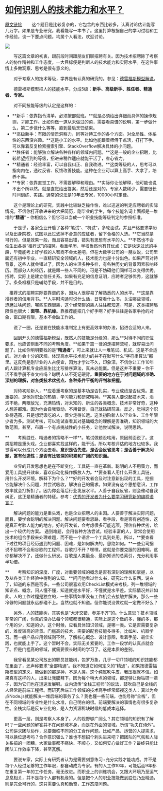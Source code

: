 
  # [如何识别人的技术能力和水平？](https://kb.cnblogs.com/page/593985/)

[原文链接](https://acejoy.com/2018/03/14/%E5%A6%82%E4%BD%95%E8%AF%86%E5%88%AB%E4%BA%BA%E7%9A%84%E6%8A%80%E6%9C%AF%E8%83%BD%E5%8A%9B%E5%92%8C%E6%B0%B4%E5%B9%B3%EF%BC%9F/) 
　　这个题目是比较复杂的，它包含的东西比较多，认真讨论估计能写几万字。如果是专业研究，我看能写一本书了。这里打算根据自己的学习过程和工作经验，谈一下要点问题，均属个人看法，欢迎讨论。

![](如何识别人的技术能力和水平_files/1162248-20180411184047250-2098243064.png)

　　写这篇文章的初衷，跟前段时间跟朋友们聊招聘有关。因为技术招聘除了考察人的协作精神和工作态度，一大目标便是判断人的技术能力和实际水平。在这件事情上多做观察、思考是很有意义的。

　　对于考察人的技术等级，学界是有认真的研究的。参见：[德雷福斯模型解说](https://acejoy.com/2018/03/14/%E5%BE%B7%E9%9B%B7%E7%A6%8F%E6%96%AF%E6%A8%A1%E5%9E%8B%EF%BC%88dreyfus-model-of-skill-acquisition%EF%BC%89/)。

　　德雷福斯模型把人的技能水平，分成5级：**新手、高级新手、胜任者、精通者、专家。**

　　对不同技能等级的认定是这样的：

-   **新手：依靠指令清单，必须按部就班。**就是必须给出详细而具体的操作规则，才能工作。比如你做一道从未做过的菜，需要看菜谱的说明，第一步做什么，第二步做什么等等，直到最后烹饪结束。
-   **高级新手：有限的情景洞察力，同等对待工作的各个方面。对全局性、体系性的东西没兴趣。**这是小工的水平。比如他能跟着师傅干点活，打打下手。可以靠着反复检索搜索引擎、StackOverflow解决具体的小问题。
-   **胜任者：能够独立解决各种各样的领域内问题。**这是一般的企业招聘，比较希望招到的等级，招进来稍作适应就能干活了，省心省力。
-   **精通者：经验丰富，可以自我纠正、自我改进。**这类等级的人，思考可以指向内在，通过反省、反馈改善技能。这种在企业可以算上高手、大拿了，培养不易。
-   **专家：依靠直觉工作，不需要解释和理由。**实际你让他解释，他可能也说不出个所以然，就是直觉给出答案，然后还是对的。专家人数稀少，需要很长时间训练、实践。通常的说法是10年出专家，10000小时定律。

　　这个是理论上的研究，实践中比较缺乏操作性，难以迅速的判定应聘者的实际情况。不信你打开收进来的大把简历，刚毕业的学生，每个技能名词上面都是一堆堆的“**精通**” – 你相信么？但它可以当成一个职业技能等级判定的参照标准。

　　于是乎，各家企业开启了各种“笔试”、“机试”，多轮面试，并且严格要求学历以及出身院校，试图以此过滤掉不合意的应征者，留下合格的人选。**它当然是可行的，但是效果一般，而且容易出错，错失有思想有水平的人。**不然也不会催生出各类“推荐式”的招聘。看重学历、学校当然也有其优点：它是快速过滤的手段，毕竟能考上好学校的人智商不会太差吧。但在大数字公司的一朋友说，公司里面还有初中毕业，一直精研安全领域的人，技术能力也是十分出色。如果严苛对待背景，这些人就会错过了。因为人的生活多种多样，有各种历史的背景因素影响经历。而部分人的经历，就是跟一些人不同的，可是不妨碍他们同样可以变得优秀。招聘，实际上是建立信任关系。如果有充足的信息证明，应聘者足够优秀，这就够了。条条框框只是辅助手段，并不是目的。

   　推荐式的招聘实际要靠谱的多，因为人很容易了解熟悉的人的水平。**这是靠推荐者的信用背书。**人平时沟通时说什么话，日常看什么书，关注哪些领域，琢磨过啥问题，哪些东西很熟，这个经常聊的熟人往往都知道。可是，这类招聘局限性也很大：**面窄、靠机缘**。靠推荐能招几个好手啊？好手往往是各家争抢的对象，窗口期有限，基本不会缺工作的。

　　说了一圈，还是要在技能水准判定上有更高效率的办法，招进合适的人来。

　　回到开头的德雷福斯模型，既然人的技能是分级的，那么**对待不同的职位要求，也应该侧重不同的考察角度。**如果千篇一律的走招聘流程，就容易出问题了。比如你明明要找的是“**精通者**”，可上来就让人一堆笔试、机试，这是不合适的。对方会十分的厌烦。体现高水平技术能力的并不在默写什么“字符串算法”那里。这反倒是刚毕业的人占便宜，因为才学过不久，印象深。不信你让工作10年的人跟计算机专业应届生比比写排序算法，真未必能赢。但是这并不重要 – 你干活不看手册不查文档吗？聪明人从不死记硬背。**重要的地方在于对问题域的准确、深刻的理解，对各类技术优劣点、各种条件平衡的评判和把握。**

　　对待初阶新人，**应着重考察的是基本功是否扎实，专业成绩是否优秀。更重要的，是他对职业的热情，学习能力和研究精神。**某类人要说起技术来，滔滔不绝，两眼放光，充满热情，对未知的、新生的各类概念、技术非常好奇，这种人想差都难。因为他会自我驱动，不用督促，自己就钻研前进。反之，觉得这个职业待遇高，只是想混饭吃的人，很少走得长远。这类初阶新人以毕业生、工作年限少者为多。测试考核，可以笔试查看其对基础概念的理解是否准确，知识领域的大致范围。甚至，布置一个有点挑战性的小任务，让他尝试解决，说明思路。

**　　考察胜任、精通者的策略不一样**。笔试做题没啥用，原因前面说了。这类招聘是重头戏，企业都喜欢找这样的，能干活。所以考核评估的地方也较多。我觉得可以分成几个方面去看。**意识是否先进，是否会反省思考；是否善于解决问题，富有创造性；是否有比较深的积累和广阔的知识面。**

　　业界的开发思想也是在不断变化，工具链一直在革新。聪明的人不用蛮力，而爱用工具提升效率，喜欢自动化操作解放人力。**要查看人用什么开发工具链，用什么开发环境，解释下为什么？**好的开发者会及时注意新出现的工具，挖掘它能解决什么问题，并尝试吸收，解决自己的需求。如果没有这个思想意识，工作效率就会打折扣了。因为你会落后行业发展水平。人善于自我反省，则会催动自我纠正，这正是精通者的特征。参考：[优秀的开发者为什么要学习研究新的编程语言？](https://acejoy.com/2018/03/02/%E4%BC%98%E7%A7%80%E7%9A%84%E5%BC%80%E5%8F%91%E8%80%85%E4%B8%BA%E4%BB%80%E4%B9%88%E8%A6%81%E5%AD%A6%E4%B9%A0%E7%A0%94%E7%A9%B6%E6%96%B0%E7%9A%84%E7%BC%96%E7%A8%8B%E8%AF%AD%E8%A8%80%EF%BC%9F/)

　　解决问题的能力是重头戏，也是企业招聘人的主因。人要善于解决实际问题，而且，要学会聪明的解决问题。解决问题要看思路，看手段，看是否有创造性，这是真正考验人能力的地方。好的开发者，会考虑很多可能选项，预估各种优劣，给出一个较优的方案。 遇到难题，会用各种方法尝试。经验丰富的人，常常会使用技术的组合手段来处理难题，而不是一个语言一个工具到处用。所以，**要查看下过往的项目经历遇到的问题、困难，是如何解决的，思路如何。**一些公司据说不招聘不会用谷歌的工程师。谷歌打不开？嘿嘿，这就是你要克服的困难啊。这你都解决不了，还做什么研发。谷歌是人类最全、最新知识的总索引，充分利用事半功倍。

**　　考察知识的深度、广度，对重要领域的概念是否有深刻的理解和掌握，以及从各类工作经验中得到的认知。**问问他看过什么书，研究过什么东西。说白了，知道的东西是否多。一些公司很喜欢用CheckList模式来考核，列一堆领域的知识点、概念，问人懂不懂，知道就是水平好，不懂就是水平差。实际情况并非如此。人的工作过程是独立的，一些事情如果没有工作机会去接触并解决，那么一些冷僻的问题就永远都碰不上。当然也就不知道。但你能说没做过就一定做不好么？

　　另外，人的技能树，其实也是“犬牙交错、参差不齐”的。什么意思？技术领域非常的广阔，你真的没办法每个领域都很精通，实际上是这个做的多，懂的多，那个用的少，知道的少。这个时候，应看具体知识领域，是哪一类。它是否需要复杂的、难度较高的背景。门槛高的技术，需要的配套技能多得多，比如AI、机器学习。而一般产品应用领域则不然，了解核心概念、设计意图，看着手册、最佳实践，也就能上手了。这个暂时不会，实际无关紧要的，工作一段学的认真点就会了。但是门槛高的领域，就需要很长时间的学习了。这是本质的差别。

　　我曾看见某公司放出的职员技能树，包罗万象，几乎一切IT领域的知识技能都在里面了，还声称要求“全部精通”。我不知道它如何定义的“精通”，如果按德雷福斯模型的定义，能做到的那是神，不是人类。这个纯属吹牛皮，我压根就不信。如果真有这样的人，出来让我膜拜下。因为每个稍大点的领域，都足够让你钻研一辈子，因为它们也在迅速发展呀。业内流传“全栈工程师”的说法，鼓吹自己是全栈的人经常是前端工程师。而研究后端工作领域的技术高手经常鄙视这类人：真以为会点Node.js就能解决一堆后端的事务了么？我也懂一些前端，也能号称“全栈”，但在不同领域的专业性是什么水准，自己明白的很。前端要解决的事情也有很多复杂性。全栈实际是反专业化的，是人力资源稀缺时候的低成本选择。

　　更高一层，则是考察人本身了。人的视野够广阔么？其它领域的知识有了解吗？一些问题的解答并不在问题域本身，而是在外面的领域。所谓“功夫在诗外”。公司讲求团队协作，总要面临不同的分工合作问题。比如产品、运营的人提需求，可以换位思考吗？合作意识强么？谁也不想招个刺头进来吧？把团队的气氛和人际关系搞的一团糟，大家做事都不痛快、不顺心，又如何安心做好工作？最终只能让团队工作效率下降，甚至瓦解。

　　要说专家，实际上有研究者认为是需要刻意练习+充分实践才能功成。并不是每个人经过足够的工作年限，都自动成为专家。有的人工作10年，可能后面9年都在重复第一年的工作任务，毫无改进。而职业上的训练机会，又跟大环境乃至运气息息相关，并不是每个人都有机缘的。但是把个人的职业技能做到胜任乃至精通，则是完全可行的，这只需要认真和勤奋，工作态度问题。
<!--stackedit_data:
eyJoaXN0b3J5IjpbLTkzNDgyMTY4XX0=
-->